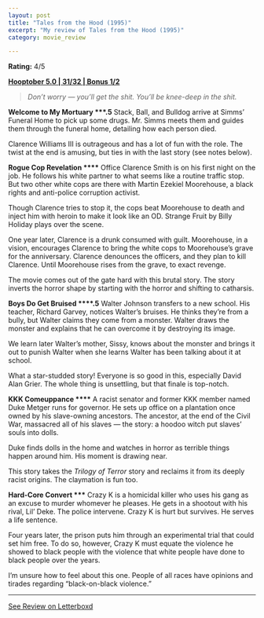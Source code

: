 ```yaml
---
layout: post
title: "Tales from the Hood (1995)"
excerpt: "My review of Tales from the Hood (1995)"
category: movie_review

---
```


**Rating:** 4/5

<b><a href="https://boxd.it/pRFMi/detail">Hooptober 5.0 | 31/32 | Bonus 1/2</a></b>

<blockquote><i>Don’t worry — you’ll get the shit. You’ll be knee-deep in the shit.</i></blockquote>


<b>Welcome to My Mortuary ***.5</b>
Stack, Ball, and Bulldog arrive at Simms’ Funeral Home to pick up some drugs. Mr. Simms meets them and guides them through the funeral home, detailing how each person died.

Clarence Williams III is outrageous and has a lot of fun with the role. The twist at the end is amusing, but ties in with the last story (see notes below).


<b>Rogue Cop Revelation ****</b>
Office Clarence Smith is on his first night on the job. He follows his white partner to what seems like a routine traffic stop. But two other white cops are there with Martin Ezekiel Moorehouse, a black rights and anti-police corruption activist.

Though Clarence tries to stop it, the cops beat Moorehouse to death and inject him with heroin to make it look like an OD. Strange Fruit by Billy Holiday plays over the scene.

One year later, Clarence is a drunk consumed with guilt. Moorehouse, in a vision, encourages Clarence to bring the white cops to Moorehouse’s grave for the anniversary. Clarence denounces the officers, and they plan to kill Clarence. Until Moorehouse rises from the grave, to exact revenge.

The movie comes out of the gate hard with this brutal story. The story inverts the horror shape by starting with the horror and shifting to catharsis.


<b>Boys Do Get Bruised ****.5</b>
Walter Johnson transfers to a new school. His teacher, Richard Garvey, notices Walter’s bruises. He thinks they’re from a bully, but Walter claims they come from a monster. Walter draws the monster and explains that he can overcome it by destroying its image.

We learn later Walter’s mother, Sissy, knows about the monster and brings it out to punish Walter when she learns Walter has been talking about it at school.

What a star-studded story! Everyone is so good in this, especially David Alan Grier. The whole thing is unsettling, but that finale is top-notch.


<b>KKK Comeuppance ****</b>
A racist senator and former KKK member named Duke Metger runs for governor. He sets up office on a plantation once owned by his slave-owning ancestors. The ancestor, at the end of the Civil War, massacred all of his slaves — the story: a hoodoo witch put slaves’ souls into dolls.

Duke finds dolls in the home and watches in horror as terrible things happen around him. His moment is drawing near.

This story takes the <i>Trilogy of Terror</i> story and reclaims it from its deeply racist origins. The claymation is fun too.


<b>Hard-Core Convert ***</b>
Crazy K is a homicidal killer who uses his gang as an excuse to murder whomever he pleases. He gets in a shootout with his rival, Lil’ Deke. The police intervene. Crazy K is hurt but survives. He serves a life sentence.

Four years later, the prison puts him through an experimental trial that could set him free. To do so, however, Crazy K must equate the violence he showed to black people with the violence that white people have done to black people over the years.

I’m unsure how to feel about this one. People of all races have opinions and tirades regarding “black-on-black violence.”

<hr>

[See Review on Letterboxd](https://boxd.it/6nCi3D)
